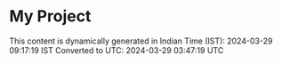# My Project

This content is dynamically generated in Indian Time (IST): 2024-03-29 09:17:19 IST
Converted to UTC: 2024-03-29 03:47:19 UTC
